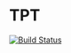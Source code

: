 # TPT

[![Build Status](https://travis-ci.org/hasundue/TPT.jl.svg?branch=master)](https://travis-ci.org/hasundue/TPT.jl)
